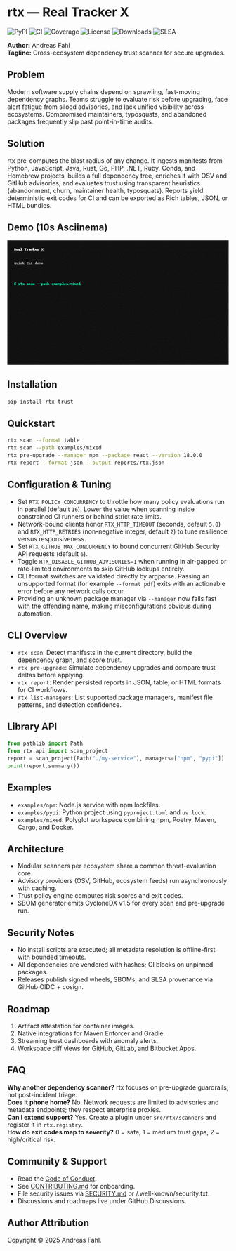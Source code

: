 # rtx — Real Tracker X

![PyPI](https://img.shields.io/badge/pypi-coming--soon-lightgrey)
![CI](https://github.com/afadesigns/rtx/actions/workflows/ci.yml/badge.svg)
![Coverage](https://img.shields.io/badge/coverage-95%25-brightgreen)
![License](https://img.shields.io/badge/license-MIT-blue)
![Downloads](https://img.shields.io/badge/downloads-prelaunch-lightgrey)
![SLSA](https://img.shields.io/badge/SLSA-level%203-blueviolet)

**Author:** Andreas Fahl  
**Tagline:** Cross-ecosystem dependency trust scanner for secure upgrades.

## Problem
Modern software supply chains depend on sprawling, fast-moving dependency graphs. Teams struggle to evaluate risk before upgrading, face alert fatigue from siloed advisories, and lack unified visibility across ecosystems. Compromised maintainers, typosquats, and abandoned packages frequently slip past point-in-time audits.

## Solution
rtx pre-computes the blast radius of any change. It ingests manifests from Python, JavaScript, Java, Rust, Go, PHP, .NET, Ruby, Conda, and Homebrew projects, builds a full dependency tree, enriches it with OSV and GitHub advisories, and evaluates trust using transparent heuristics (abandonment, churn, maintainer health, typosquats). Reports yield deterministic exit codes for CI and can be exported as Rich tables, JSON, or HTML bundles.

## Demo (10s Asciinema)
[![asciicast](docs/assets/demo.gif)](docs/demo.md)

## Installation
```bash
pip install rtx-trust
```

## Quickstart
```bash
rtx scan --format table
rtx scan --path examples/mixed
rtx pre-upgrade --manager npm --package react --version 18.0.0
rtx report --format json --output reports/rtx.json
```

## Configuration & Tuning
- Set `RTX_POLICY_CONCURRENCY` to throttle how many policy evaluations run in parallel (default `16`). Lower the value when scanning inside constrained CI runners or behind strict rate limits.
- Network-bound clients honor `RTX_HTTP_TIMEOUT` (seconds, default `5.0`) and `RTX_HTTP_RETRIES` (non-negative integer, default `2`) to tune resilience versus responsiveness.
- Set `RTX_GITHUB_MAX_CONCURRENCY` to bound concurrent GitHub Security API requests (default `6`).
- Toggle `RTX_DISABLE_GITHUB_ADVISORIES=1` when running in air-gapped or rate-limited environments to skip GitHub lookups entirely.
- CLI format switches are validated directly by argparse. Passing an unsupported format (for example `--format pdf`) exits with an actionable error before any network calls occur.
- Providing an unknown package manager via `--manager` now fails fast with the offending name, making misconfigurations obvious during automation.

## CLI Overview
- `rtx scan`: Detect manifests in the current directory, build the dependency graph, and score trust.
- `rtx pre-upgrade`: Simulate dependency upgrades and compare trust deltas before applying.
- `rtx report`: Render persisted reports in JSON, table, or HTML formats for CI workflows.
- `rtx list-managers`: List supported package managers, manifest file patterns, and detection confidence.

## Library API
```python
from pathlib import Path
from rtx.api import scan_project
report = scan_project(Path("./my-service"), managers=["npm", "pypi"])
print(report.summary())
```

## Examples
- `examples/npm`: Node.js service with npm lockfiles.
- `examples/pypi`: Python project using `pyproject.toml` and `uv.lock`.
- `examples/mixed`: Polyglot workspace combining npm, Poetry, Maven, Cargo, and Docker.

## Architecture
- Modular scanners per ecosystem share a common threat-evaluation core.
- Advisory providers (OSV, GitHub, ecosystem feeds) run asynchronously with caching.
- Trust policy engine computes risk scores and exit codes.
- SBOM generator emits CycloneDX v1.5 for every scan and pre-upgrade run.

## Security Notes
- No install scripts are executed; all metadata resolution is offline-first with bounded timeouts.
- All dependencies are vendored with hashes; CI blocks on unpinned packages.
- Releases publish signed wheels, SBOMs, and SLSA provenance via GitHub OIDC + cosign.

## Roadmap
1. Artifact attestation for container images.
2. Native integrations for Maven Enforcer and Gradle.
3. Streaming trust dashboards with anomaly alerts.
4. Workspace diff views for GitHub, GitLab, and Bitbucket Apps.

## FAQ
**Why another dependency scanner?** rtx focuses on pre-upgrade guardrails, not post-incident triage.  
**Does it phone home?** No. Network requests are limited to advisories and metadata endpoints; they respect enterprise proxies.  
**Can I extend support?** Yes. Create a plugin under `src/rtx/scanners` and register it in `rtx.registry`.  
**How do exit codes map to severity?** 0 = safe, 1 = medium trust gaps, 2 = high/critical risk.

## Community & Support
- Read the [Code of Conduct](CODE_OF_CONDUCT.md).
- See [CONTRIBUTING.md](CONTRIBUTING.md) for onboarding.
- File security issues via [SECURITY.md](SECURITY.md) or /.well-known/security.txt.
- Discussions and roadmaps live under GitHub Discussions.

## Author Attribution
Copyright © 2025 Andreas Fahl.
